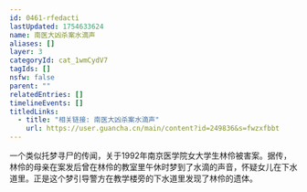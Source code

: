 ```yaml
---
id: 0461-rfedacti
lastUpdated: 1754633624
name: 南医大凶杀案水滴声
aliases: []
layer: 3
categoryId: cat_1wmCydV7
tagIds: []
nsfw: false
parent: ""
relatedEntries: []
timelineEvents: []
titledLinks:
  - title: "相关链接: 南医大凶杀案水滴声"
    url: https://user.guancha.cn/main/content?id=249836&s=fwzxfbbt
---
```


一个类似托梦寻尸的传闻，关于1992年南京医学院女大学生林伶被害案。据传，林伶的母亲在案发后曾在林伶的教室里午休时梦到了水滴的声音，怀疑女儿在下水道里。正是这个梦引导警方在教学楼旁的下水道里发现了林伶的遗体。